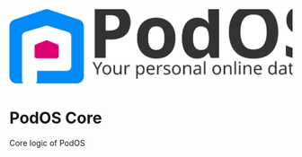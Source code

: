 <picture>
  <source media="(prefers-color-scheme: dark)" srcset="../assets/logo-text-white.svg">
  <img alt="PodOS Logo" src="../assets/logo-text.svg">
</picture>

# PodOS Core

Core logic of PodOS
